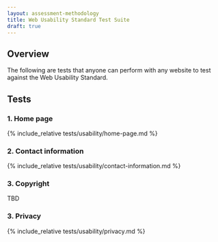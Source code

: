 ```yaml
---
layout: assessment-methodology 
title: Web Usability Standard Test Suite
draft: true 
---
```


<div class="details" markdown="1">

## Overview

The following are tests that anyone can perform with any website to test against the Web Usability Standard.

</div>

<div class="details" markdown="1">

## Tests

<div class="details" markdown="1">

### 1. Home page
{% include_relative tests/usability/home-page.md %}

</div>
<div class="details" markdown="1">

### 2. Contact information
{% include_relative tests/usability/contact-information.md %}

</div>
<div class="details" markdown="1">

### 3. Copyright

TBD
</div>

<div class="details" markdown="1">

### 3. Privacy
{% include_relative tests/usability/privacy.md %}

</div>

</div>